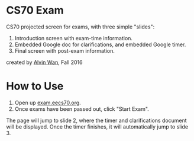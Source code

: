 # CS70 Exam
CS70 projected screen for exams, with three simple "slides":

1. Introduction screen with exam-time information.
2. Embedded Google doc for clarifications, and embedded Google timer.
3. Final screen with post-exam information.

created by [Alvin Wan](http://alvinwan.com), Fall 2016

# How to Use

1. Open up [exam.eecs70.org](http://exam.eecs70.org).
2. Once exams have been passed out, click "Start Exam".

The page will jump to slide 2, where the timer and clarifications document will be displayed. Once the timer finishes, it will automatically jump to slide 3.
